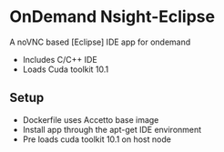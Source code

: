 # OnDemand Nsight-Eclipse

[Nsight Eclipse Edition]: https://developer.nvidia.com/nsight-eclipse-edition

A noVNC based [Eclipse] IDE app for ondemand

- Includes C/C++ IDE
- Loads Cuda toolkit 10.1

## Setup
- Dockerfile uses Accetto base image
- Install app through the apt-get IDE environment
- Pre loads cuda toolkit 10.1 on host node
